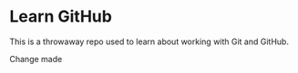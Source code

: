 # Learn GitHub

This is a throwaway repo used to learn about working with Git and GitHub.

Change made
